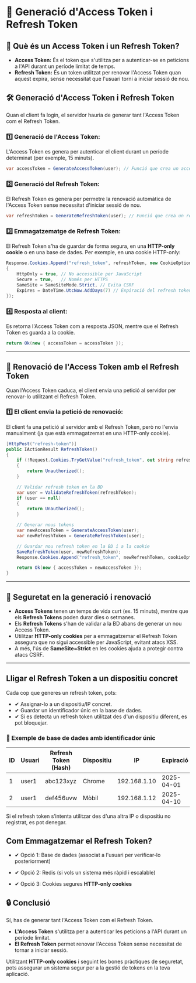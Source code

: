 
# 🚀 Generació d'Access Token i Refresh Token

## 📌 **Què és un Access Token i un Refresh Token?**
- **Access Token:** És el token que s'utilitza per a autenticar-se en peticions a l'API durant un període limitat de temps.
- **Refresh Token:** És un token utilitzat per renovar l'Access Token quan aquest expira, sense necessitat que l'usuari torni a iniciar sessió de nou.

## 🛠 **Generació d'Access Token i Refresh Token**

Quan el client fa login, el servidor hauria de generar tant l'Access Token com el Refresh Token.

### 1️⃣ **Generació de l'Access Token:**
L'Access Token es genera per autenticar el client durant un període determinat (per exemple, 15 minuts).

```csharp
var accessToken = GenerateAccessToken(user); // Funció que crea un access token
```

### 2️⃣ **Generació del Refresh Token:**
El Refresh Token es genera per permetre la renovació automàtica de l'Access Token sense necessitat d'iniciar sessió de nou.

```csharp
var refreshToken = GenerateRefreshToken(user); // Funció que crea un refresh token
```

### 3️⃣ **Emmagatzematge de Refresh Token:**
El Refresh Token s'ha de guardar de forma segura, en una **HTTP-only cookie** o en una base de dades. Per exemple, en una cookie HTTP-only:

```csharp
Response.Cookies.Append("refresh_token", refreshToken, new CookieOptions
{
    HttpOnly = true, // No accessible per JavaScript
    Secure = true,   // Només per HTTPS
    SameSite = SameSiteMode.Strict, // Evita CSRF
    Expires = DateTime.UtcNow.AddDays(7) // Expiració del refresh token
});
```

### 4️⃣ **Resposta al client:**
Es retorna l'Access Token com a resposta JSON, mentre que el Refresh Token es guarda a la cookie.

```csharp
return Ok(new { accessToken = accessToken });
```

---

## 🔄 **Renovació de l'Access Token amb el Refresh Token**

Quan l'Access Token caduca, el client envia una petició al servidor per renovar-lo utilitzant el Refresh Token.

### 1️⃣ **El client envia la petició de renovació:**
El client fa una petició al servidor amb el Refresh Token, però no l'envia manualment (ja que està emmagatzemat en una HTTP-only cookie).

```csharp
[HttpPost("refresh-token")]
public IActionResult RefreshToken()
{
    if (!Request.Cookies.TryGetValue("refresh_token", out string refreshToken))
    {
        return Unauthorized();
    }

    // Validar refresh token en la BD
    var user = ValidateRefreshToken(refreshToken);
    if (user == null)
    {
        return Unauthorized();
    }

    // Generar nous tokens
    var newAccessToken = GenerateAccessToken(user);
    var newRefreshToken = GenerateRefreshToken(user);

    // Guardar nou refresh token en la BD i a la cookie
    SaveRefreshToken(user, newRefreshToken);
    Response.Cookies.Append("refresh_token", newRefreshToken, cookieOptions);

    return Ok(new { accessToken = newAccessToken });
}
```

---

## 🔑 **Seguretat en la generació i renovació**

- **Access Tokens** tenen un temps de vida curt (ex. 15 minuts), mentre que els **Refresh Tokens** poden durar dies o setmanes.
- Els **Refresh Tokens** s'han de validar a la BD abans de generar un nou Access Token.
- Utilitzar **HTTP-only cookies** per a emmagatzemar el Refresh Token assegura que no sigui accessible per JavaScript, evitant atacs XSS.
- A més, l'ús de **SameSite=Strict** en les cookies ajuda a protegir contra atacs CSRF.

---

## Lligar el Refresh Token a un dispositiu concret

Cada cop que generes un refresh token, pots:
- ✔ Assignar-lo a un dispositiu/IP concret.
- ✔ Guardar un identificador únic en la base de dades.
- ✔ Si es detecta un refresh token utilitzat des d'un dispositiu diferent, es pot bloquejar.

### 📌 Exemple de base de dades amb identificador únic

| ID  | Usuari | Refresh Token (Hash) | Dispositiu | IP            | Expiració    |
| --- | ------ | -------------------- | ---------- | ------------- | ------------ |
| 1   | user1  | abc123xyz            | Chrome     | 192.168.1.10  | 2025-04-01   |
| 2   | user1  | def456uvw            | Mòbil      | 192.168.1.12  | 2025-04-10   |

Si el refresh token s’intenta utilitzar des d'una altra IP o dispositiu no registrat, es pot denegar.

## Com Emmagatzemar el Refresh Token?

- ✔ Opció 1: Base de dades (associat a l'usuari per verificar-lo posteriorment)

- ✔ Opció 2: Redis (si vols un sistema més ràpid i escalable)

- ✔ Opció 3: Cookies segures **HTTP-only cookies** 

## 🔒 **Conclusió**

Sí, has de generar tant l'Access Token com el Refresh Token.  
- **L'Access Token** s'utilitza per a autenticar les peticions a l'API durant un període limitat.  
- **El Refresh Token** permet renovar l'Access Token sense necessitat de tornar a iniciar sessió.

Utilitzant **HTTP-only cookies** i seguint les bones pràctiques de seguretat, pots assegurar un sistema segur per a la gestió de tokens en la teva aplicació.
